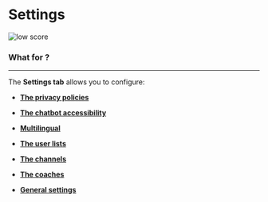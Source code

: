 # Settings

<div class="image_center">
  <img :src="$withBase('/assets/img/en/settings/settingsSetting.png')" alt="low score">
</div>

### What for ?
---
The **Settings tab** allows you to configure:

-   [**The privacy policies**](/en/articles/settings/privacy.html)

-   [**The chatbot accessibility**](/en/articles/settings/chatbot.html) 

-   [**Multilingual**](/en/articles/settings/multilingual.html)

-   [**The user lists**](/en/articles/settings/user_list.html)

-   [**The channels**](/en/articles/settings/channels.html)

-   [**The coaches**](/en/articles/settings/coach.html)

-   [**General settings**](/en/articles/settings/settings.html)


